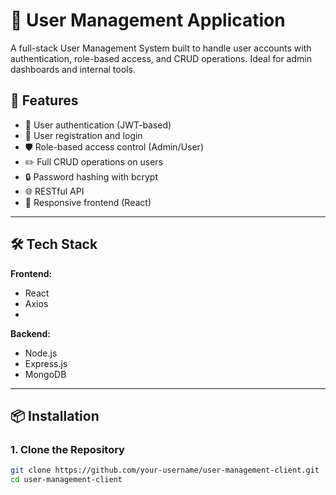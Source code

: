 # 👥 User Management Application

A full-stack User Management System built to handle user accounts with authentication, role-based access, and CRUD operations. Ideal for admin dashboards and internal tools.

## 🚀 Features

- 🔐 User authentication (JWT-based)
- 👤 User registration and login
- 🛡️ Role-based access control (Admin/User)
- ✏️ Full CRUD operations on users
- 🔒 Password hashing with bcrypt
- 🌐 RESTful API
- 📱 Responsive frontend (React)

---

## 🛠️ Tech Stack

**Frontend:**

- React
- Axios
-

**Backend:**

- Node.js
- Express.js
- MongoDB

---

## 📦 Installation

### 1. Clone the Repository

```bash
git clone https://github.com/your-username/user-management-client.git
cd user-management-client
```
